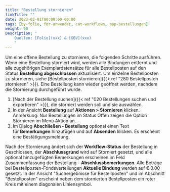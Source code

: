 ```yaml
---
title: "Bestellung stornieren"
linkTitle: ""
date: 2023-02-01T00:00:00-00:00
tags: [by-folio, for-anwender, cat-workflows, app-bestellungen]
weight: 90
Description: "
    Quellen: [Folio](xxx) & [GBV](xxx)
    "
---
```


Um eine offene Bestellung zu stornieren, die folgenden Schritte ausführen. Wenn eine Bestellung storniert wird, werden alle Bindungen entfernt und alle zugehörigen Exemplardatensätze für alle Bestellposten auf den Status **Bestellung abgeschlossen** aktualisiert. Um einzelne Bestellposten zu stornieren, siehe [Bestellposten stornieren]({{< ref "280 Bestellposten stornieren" >}}). Eine Bestellung kann wieder geöffnet werden, nachdem die Stornierung durchgeführt wurde.

1.  [Nach der Bestellung suchen]({{< ref "020 Bestellungen suchen und exportieren" >}}), die storniert werden soll und sie auswählen.
2.  In der Ansicht **Bestellung** auf **Aktionen > Stornieren** klicken. Anmerkung: Nur Bestellungen im Status Offen zeigen die Option Stornieren im Menü Aktion an.
3.  Im Dialog **Abschließen - Bestellung** optional einen Text für **Bemerkungen** hinzufügen und auf **Absenden** klicken. Es erscheint eine Bestätigungsmeldung.

Nach der Stornierung ändert sich der **Workflow-Status** der Bestellung in Geschlossen, der **Abschlussgrund** wird auf Storniert gesetzt, und alle optional hinzugefügten Bemerkungen erscheinen im Feld Zusammenfassung der Bestellung - **Abschlussbemerkungen**. Alle Beträge bei Bestellposten-Fondsverteilungen **Aktuelle Bindung** werden auf € 0.00 gesetzt. In der Ansicht "Suchergebnisse für Bestellposten" und im Abschnitt "Bestellposten" erscheint neben dem stornierten Bestellposten ein roter Kreis mit einem diagonalen Liniensymbol.

